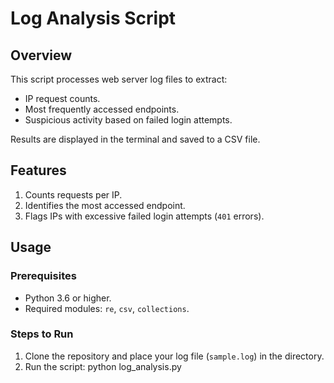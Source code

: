 # Log Analysis Script

## Overview
This script processes web server log files to extract:
- IP request counts.
- Most frequently accessed endpoints.
- Suspicious activity based on failed login attempts.

Results are displayed in the terminal and saved to a CSV file.



## Features
1. Counts requests per IP.
2. Identifies the most accessed endpoint.
3. Flags IPs with excessive failed login attempts (`401` errors).



## Usage

### Prerequisites
- Python 3.6 or higher.
- Required modules: `re`, `csv`, `collections`.

### Steps to Run
1. Clone the repository and place your log file (`sample.log`) in the directory.
2. Run the script:
   python log_analysis.py
